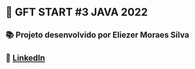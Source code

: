 # 🚀 GFT START #3 JAVA 2022
## 📚 Projeto desenvolvido por Eliezer Moraes Silva <br>
## 👔 [LinkedIn](https://www.linkedin.com/in/eliezer-moraes-silva-80b68010b/)
